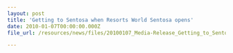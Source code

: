 ```yaml
---
layout: post
title: 'Getting to Sentosa when Resorts World Sentosa opens'
date: 2010-01-07T00:00:00.000Z
file_url: /resources/news/files/20100107_Media-Release_Getting_to_Sentosa_when_RWS_opens.pdf

---
```


